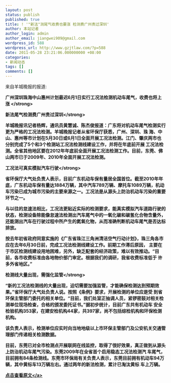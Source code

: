```yaml
---
layout: post
status: publish
published: true
title: ! '"新法"测尾气收费也要涨 检测费广州贵过深圳'
author: 本站记者
author_login: admin
author_email: jiangwei909@gmail.com
wordpress_id: 588
wordpress_url: http://www.gzjtlaw.com/?p=588
date: 2011-05-28 23:21:06.000000000 +08:00
categories:
- 新闻动态
tags: []
comments: []
---
```

来自羊城晚报的报道:

<strong>广州深圳珠海中山惠州计划最迟6月1日实行工况法检测机动车尾气，收费也将上涨 <&#47;strong>

<strong>新法尾气检测费广州贵过深圳<&#47;strong>

羊城晚报讯记者杨辉，通讯员黄慧诚、陈杰俊报道：广东将对机动车尾气检测实行更为严格的工况法检测。羊城晚报记者从省环保厅获悉，广州、深圳、珠 海、中山、惠州等市计划在5月30日或6月1日全面开展工况法检测。江门、肇庆两市也分别完成了5个和3个检测站工况法检测线建设工作，并将在年底前开展 工况法检测。全省其他地区要在2012年年底前全面开展工况法检测工作。目前，东莞、佛山两市已于2009年、2010年全面开展工况法检测。

<strong>工况法可真实模拟汽车行驶<&#47;strong>

省环保厅大气处负责人表示，目前广东机动车保有量居全国首位。截至2010年年底，广东机动车保有量达1884万辆，其中汽车789万辆、摩托车1089万辆，机动车污染已成为城市污染的主要来源之一。工况法是从源头上防治机动车污染的重要环节之一。

与以往的怠速法相比，工况法更贴近实际的检测要求，能真实模拟汽车道路行驶的状态，检测设备除能像怠速法检测出汽车尾气中的一氧化碳和碳氢化合物含量外，还能测出汽车在行驶过程中所产生的氮氧化物，从而准确判断机动车尾气是否达标排放。

按去年初省政府同意实施的《广东省珠江三角洲清洁空气行动计划》，珠三角各市应在去年6月30日前，完成工况法检测线建设工作。前期工作滞后原因， 主要在于市区检测线建设用地困难，另外，缺乏配套的经济政策，难以有效推动。&ldquo;目前，各市收费标准由各地物价部门审定。根据我们的调研，我省收费标准低于 许多外省地区。&rdquo;

<strong>检测线大量出现，需强化监管<&#47;strong>

&ldquo;新的工况法检测线的大量出现，迫切需要加强监管，才能确保检测达到预期效果。&rdquo;省环保厅大气处负责人说。按照《条例》要求，开展检测的单位应是受 到省环保主管部门委托的相关单位。&ldquo;目前，我们处室正抽调人员，紧锣密鼓对相关检测单位现场检查，合格的颁发委托证书。&rdquo;据初步统计，目前广东共有机动车 安全检验机构353家，在建安检机构44家，共397家，尚不包括综检机构和环保检测机构。

该负责人表示，检测单位应实时向当地地级以上市环保主管部门及公安机关交通管理部门传递相关检测数据。

目前，东莞已对全市检测点开展联网在线监控，取得了很好效果，真正做到从源头上防治机动车尾气污染。东莞2009年在全省首个启用稳态工况法检测汽 车尾气，目前拥有84条检测线。东莞市环保局有关负责人表示，东莞目前拥有机动车94万辆，其中黄标车13万辆左右。通过两年的新法检测，累计已淘汰黄标 车上万辆。

<a href="http:&#47;&#47;news.ycwb.com&#47;2011-05&#47;28&#47;content_3446822.htm" target="_blank">点击查看原文<&#47;a>
